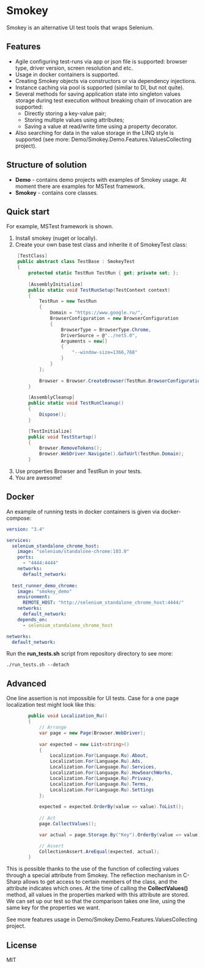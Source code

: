 # Smokey
Smokey is an alternative UI test tools that wraps Selenium.

## Features
- Agile configuring test-runs via app or json file is supported: browser type, driver version, screen resolution and etc.
- Usage in docker containers is supported.
- Creating Smokey objects via constructors or via dependency injections.
- Instance caching via pool is supported (similar to DI, but not quite).
- Several methods for saving application state into singleton values storage during test execution 
without breaking chain of invocation are supported:
  - Directly storing a key-value pair;
  - Storing multiple values using attributes;
  - Saving a value at read/write time using a property decorator. 
- Also searching for data in the value storage in the LINQ style is supported 
(see more: Demo/Smokey.Demo.Features.ValuesCollecting project).


## Structure of solution
- **Demo** - contains demo projects with examples of Smokey usage.
At moment there are examples for MSTest framework.
- **Smokey** - contains core classes.

## Quick start
For example, MSTest framework is shown.
1. Install smokey (nuget or locally).
2. Create your own base test class and inherite it of SmokeyTest class:
```csharp
    [TestClass]
    public abstract class TestBase : SmokeyTest
    {   
        protected static TestRun TestRun { get; private set; };
        
        [AssemblyInitialize]
        public static void TestRunSetup(TestContext context)
        {
            TestRun = new TestRun
            {
                Domain = "https://www.google.ru/",
                BrowserConfiguration = new BrowserConfiguration
                {
                    BrowserType = BrowserType.Chrome,
                    DriverSource = @"../net5.0",
                    Arguments = new[]
                    {
                        "--window-size=1366,768"
                    }
                }
            };
            
            Browser = Browser.CreateBrowser(TestRun.BrowserConfiguration);
        }

        [AssemblyCleanup]
        public static void TestRunCleanup()
        {
            Dispose();
        }

        [TestInitialize]
        public void TestStartup()
        {
            Browser.RemoveTokens();
            Browser.WebDriver.Navigate().GoToUrl(TestRun.Domain);
        }
```
3. Use properties Browser and TestRun in your tests.
4. You are awesome!

## Docker
An example of running tests in docker containers is given via docker-compose:
```yaml
version: "3.4"

services:
  selenium_standalone_chrome_host:
    image: "selenium/standalone-chrome:103.0"
    ports:
      - "4444:4444"
    networks:
      default_network:
  
  test_runner_demo_chrome:
    image: "smokey_demo"
    environment:
      REMOTE_HOST: "http://selenium_standalone_chrome_host:4444/"
    networks:
      default_network:
    depends_on:
      - selenium_standalone_chrome_host

networks:
  default_network:
```
Run the **run_tests.sh** script from repository directory to see more:
```shell
./run_tests.sh --detach
```

## Advanced
One line assertion is not impossible for UI tests. Case for a one page localization test might look like this:
```csharp
        public void Localization_Ru()
        {
            // Arrange
            var page = new Page(Browser.WebDriver);
            
            var expected = new List<string>()
            {
                Localization.For(Language.Ru).About,
                Localization.For(Language.Ru).Ads,
                Localization.For(Language.Ru).Services,
                Localization.For(Language.Ru).HowSearchWorks,
                Localization.For(Language.Ru).Privacy,
                Localization.For(Language.Ru).Terms,
                Localization.For(Language.Ru).Settings
            };
            
            expected = expected.OrderBy(value => value).ToList();
            
            // Act
            page.CollectValues();

            var actual = page.Storage.By("Key").OrderBy(value => value).ToList();

            // Assert
            CollectionAssert.AreEqual(expected, actual);
        }
```
This is possible thanks to the use of the function of collecting values through a special attribute from Smokey.
The reflection mechanism in C-Sharp allows to get access to certain members of the class, 
and the attribute indicates which ones. At the time of calling the **CollectValues()** method, all values in the properties
marked with this attribute are stored. We can set up our test so that the comparison takes one line, using the same key for
the properties we want.

See more features usage in Demo/Smokey.Demo.Features.ValuesCollecting project.

## License
MIT
